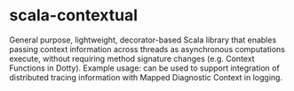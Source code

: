 # scala-contextual
General purpose, lightweight, decorator-based Scala library that enables passing context information across threads as asynchronous computations execute, without requiring method signature changes (e.g. Context Functions in Dotty). Example usage: can be used to support integration of distributed tracing information with Mapped Diagnostic Context in logging.
